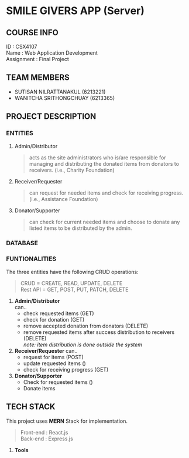 # SMILE GIVERS APP (Server)

## COURSE INFO
ID : CSX4107 <br />
Name : Web Application Development <br />
Assignment : Final Project

## TEAM MEMBERS 
- SUTISAN NILRATTANAKUL (6213221) <br />
- WANITCHA SRITHONGCHUAY (6213365) 

## PROJECT DESCRIPTION
### ENTITIES
1. Admin/Distributor 
   > acts as the site administrators who is/are responsible for managing and distributing the donated items from donators to receivers. (i.e., Charity Foundation)
2. Receiver/Requester  
   > can request for needed items and check for receiving progress. (i.e., Assistance Foundation)
3. Donator/Supporter
   > can check for current needed items and choose to donate any listed items to be distributed by the admin.

### DATABASE


### FUNTIONALITIES
The three entities have the following CRUD operations:
> CRUD = CREATE, READ, UPDATE, DELETE <br />
> Rest API = GET, POST, PUT, PATCH, DELETE
1. **Admin/Distributor** <br />
   can..
   - check requested items (GET)
   - check for donation (GET)
   - remove accepted donation from donators (DELETE) 
   - remove requested items after success distribution to receivers (DELETE) <br />
     *note: item distribution is done outside the system*
2. **Receiver/Requester**
   can..
   - request for items (POST)
   - update requested items ()
   - check for receiving progress (GET)
3. **Donator/Supporter**
   - Check for requested items ()
   - Donate items

## TECH STACK
This project uses **MERN** Stack for implementation.
> Front-end : React.js <br />
> Back-end : Express.js

1. **Tools**
   


